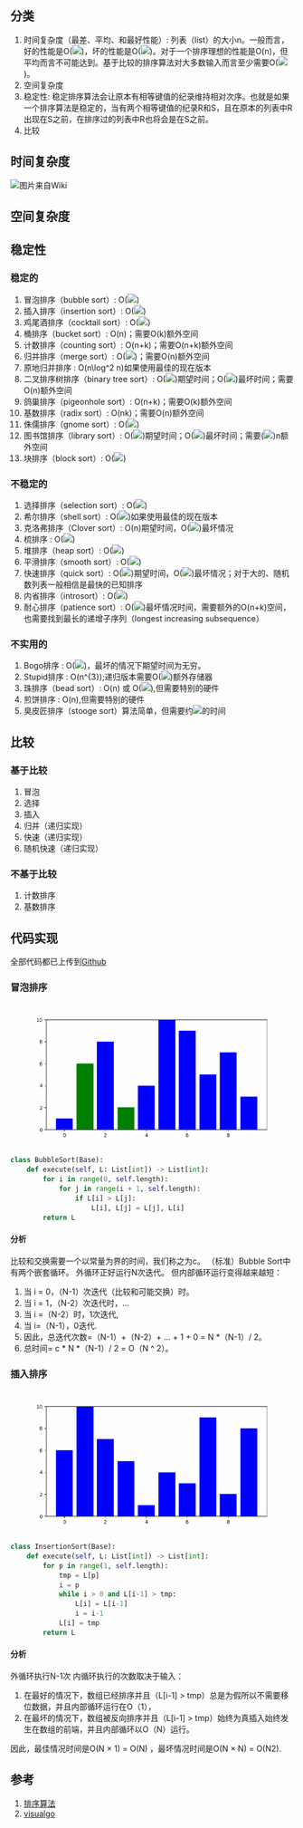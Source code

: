 
## 分类

1. 时间复杂度（最差、平均、和最好性能）: 列表（list）的大小n。一般而言，好的性能是O(![](https://microsoft.codecogs.com/svg.latex?n\log%20n))，坏的性能是O(![](https://microsoft.codecogs.com/svg.latex?n^{2}))。对于一个排序理想的性能是O(n)，但平均而言不可能达到。基于比较的排序算法对大多数输入而言至少需要O(![](https://microsoft.codecogs.com/svg.latex?n\log%20n))。
2. 空间复杂度
3. 稳定性: 稳定排序算法会让原本有相等键值的纪录维持相对次序。也就是如果一个排序算法是稳定的，当有两个相等键值的纪录R和S，且在原本的列表中R出现在S之前，在排序过的列表中R也将会是在S之前。
4. 比较

## 时间复杂度

![图片来自Wiki](https://upload.wikimedia.org/wikipedia/commons/0/0c/SortingAlgoComp.png)

## 空间复杂度

## 稳定性

### 稳定的

1. 冒泡排序（bubble sort）: O(![](https://microsoft.codecogs.com/svg.latex?n^{2}))
2. 插入排序（insertion sort）: O(![](https://microsoft.codecogs.com/svg.latex?n^{2}))
3. 鸡尾酒排序（cocktail sort）: O(![](https://microsoft.codecogs.com/svg.latex?n^{2}))
4. 桶排序（bucket sort）: O(n)；需要O(k)额外空间
5. 计数排序（counting sort）: O(n+k)；需要O(n+k)额外空间
6. 归并排序（merge sort）: O(![](https://microsoft.codecogs.com/svg.latex?n\log%20n))；需要O(n)额外空间
7. 原地归并排序 : O(n\log^2 n)如果使用最佳的现在版本
8. 二叉排序树排序（binary tree sort）: O(![](https://microsoft.codecogs.com/svg.latex?n\log%20n))期望时间；O(![](https://microsoft.codecogs.com/svg.latex?n^{2}))最坏时间；需要O(n)额外空间
9. 鸽巢排序（pigeonhole sort）: O(n+k)；需要O(k)额外空间
10. 基数排序（radix sort）: O(nk)；需要O(n)额外空间
11. 侏儒排序（gnome sort）: O(![](https://microsoft.codecogs.com/svg.latex?n^{2}))
12. 图书馆排序（library sort）: O(![](https://microsoft.codecogs.com/svg.latex?n\log%20n))期望时间；O(![](https://microsoft.codecogs.com/svg.latex?n^{2}))最坏时间；需要(![](https://microsoft.codecogs.com/svg.latex?1+\varepsilon))n额外空间
13. 块排序（block sort）: O(![](https://microsoft.codecogs.com/svg.latex?n\log%20n))

### 不稳定的

1. 选择排序（selection sort）: O(![](https://microsoft.codecogs.com/svg.latex?n^{2}))
2. 希尔排序（shell sort）: O(![](https://microsoft.codecogs.com/svg.latex?n\log^2%20n))如果使用最佳的现在版本
3. 克洛弗排序（Clover sort）: O(n)期望时间，O(![](https://microsoft.codecogs.com/svg.latex?n^{2}))最坏情况
4. 梳排序 : O(![](https://microsoft.codecogs.com/svg.latex?n\log%20n))
5. 堆排序（heap sort）: O(![](https://microsoft.codecogs.com/svg.latex?n\log%20n))
6. 平滑排序（smooth sort）: O(![](https://microsoft.codecogs.com/svg.latex?n\log%20n))
7. 快速排序（quick sort）: O(![](https://microsoft.codecogs.com/svg.latex?n\log%20n))期望时间，O(![](https://microsoft.codecogs.com/svg.latex?n^{2}))最坏情况；对于大的、随机数列表一般相信是最快的已知排序
8. 内省排序（introsort）: O(![](https://microsoft.codecogs.com/svg.latex?n\log%20n))
9. 耐心排序（patience sort）: O(![](https://microsoft.codecogs.com/svg.latex?n\log%20n+k))最坏情况时间，需要额外的O(n+k)空间，也需要找到最长的递增子序列（longest increasing subsequence）

### 不实用的

1. Bogo排序 : O(![](https://microsoft.codecogs.com/svg.latex?n\times%20n!))，最坏的情况下期望时间为无穷。
2. Stupid排序 : O(n^{3});递归版本需要O(![](https://microsoft.codecogs.com/svg.latex?n^{2}))额外存储器
3. 珠排序（bead sort）: O(n) 或 O(![](https://microsoft.codecogs.com/svg.latex?\sqrt%20{n})),但需要特别的硬件
4. 煎饼排序 : O(n),但需要特别的硬件
5. 臭皮匠排序（stooge sort）算法简单，但需要约![](https://microsoft.codecogs.com/svg.latex?n^{2.7})的时间

## 比较

### 基于比较

1. 冒泡
2. 选择
3. 插入
4. 归并（递归实现）
5. 快速（递归实现）
6. 随机快速（递归实现）

### 不基于比较

1. 计数排序
2. 基数排序

## 代码实现

全部代码都已上传到[Github](https://github.com/funsoul/sort-py)

### 冒泡排序

![BubbleSort](/images/数据结构和算法/排序/BubbleSort.gif)

```py
class BubbleSort(Base):
    def execute(self, L: List[int]) -> List[int]:
        for i in range(0, self.length):
            for j in range(i + 1, self.length):
                if L[i] > L[j]:
                    L[i], L[j] = L[j], L[i]
        return L
```

#### 分析

比较和交换需要一个以常量为界的时间，我们称之为c。
（标准）Bubble Sort中有两个嵌套循环。
外循环正好运行N次迭代。 但内部循环运行变得越来越短：

1. 当 i = 0，（N-1）次迭代（比较和可能交换）时。
2. 当 i = 1，（N-2）次迭代时，...
3. 当 i =（N-2）时，1次迭代,
4. 当 i=（N-1），0迭代.
5. 因此，总迭代次数=（N-1）+（N-2）+ ... + 1 + 0 = N *（N-1）/ 2。
6. 总时间= c * N *（N-1）/ 2 = O（N ^ 2）。

### 插入排序

![InsertionSort](/images/数据结构和算法/排序/InsertionSort.gif)

```py
class InsertionSort(Base):
    def execute(self, L: List[int]) -> List[int]:
        for p in range(1, self.length):
            tmp = L[p]
            i = p
            while i > 0 and L[i-1] > tmp:
                L[i] = L[i-1]
                i = i-1
            L[i] = tmp
        return L
```

#### 分析

外循环执行N-1次
内循环执行的次数取决于输入：

1. 在最好的情况下，数组已经排序并且（L[i-1] > tmp）总是为假所以不需要移位数据，并且内部循环运行在O（1），
2. 在最坏的情况下，数组被反向排序并且（L[i-1] > tmp）始终为真插入始终发生在数组的前端，并且内部循环以O（N）运行。

因此，最佳情况时间是O(N × 1) = O(N) ，最坏情况时间是O(N × N) = O(N2).

## 参考

1. [排序算法](https://zh.wikipedia.org/wiki/%E6%8E%92%E5%BA%8F%E7%AE%97%E6%B3%95)
2. [visualgo](https://visualgo.net/)